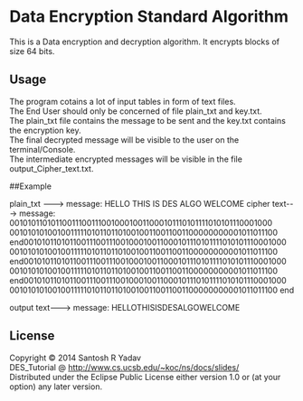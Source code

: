 ﻿# Data Encryption Standard Algorithm
 This is a Data encryption and decryption algorithm. It encrypts blocks of size 64 bits.
## Usage

The program cotains a lot of input tables in form of text files.  
The End User should only be concerned of file plain_txt and key.txt.  
The plain_txt file contains the message to be sent and the key.txt contains the encryption key.  
The final decrypted message will be visible to the user on the terminal/Console.  
The intermediate encrypted messages will be visible in the file output_Cipher_text.txt.   

##Example

plain_txt  ---> message: HELLO THIS IS DES ALGO WELCOME 
cipher text---> message:  
0010101101011001110011100100010011000101110101111010101110001000
0010101010010011111010110110100100110011001100000000001011011100
end0010101101011001110011100100010011000101110101111010101110001000
0010101010010011111010110110100100110011001100000000001011011100
end0010101101011001110011100100010011000101110101111010101110001000
0010101010010011111010110110100100110011001100000000001011011100
end0010101101011001110011100100010011000101110101111010101110001000
0010101010010011111010110110100100110011001100000000001011011100
end  

output text---> message: HELLOTHISISDESALGOWELCOME  


## License

Copyright © 2014 Santosh R Yadav  
DES_Tutorial @ http://www.cs.ucsb.edu/~koc/ns/docs/slides/  
Distributed under the Eclipse Public License either version 1.0 or (at your option) any later version.
